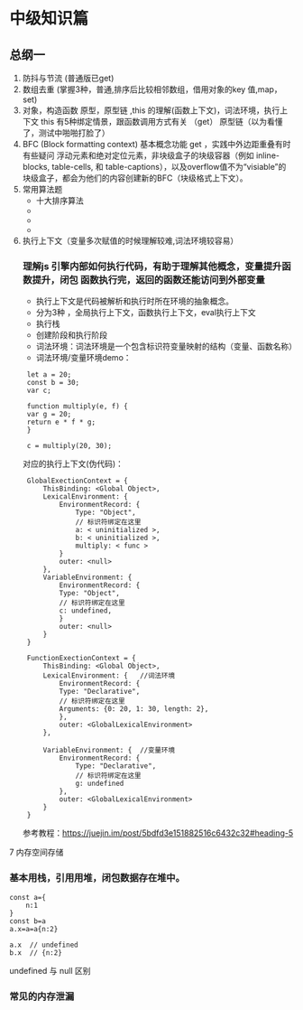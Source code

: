 # 中级知识篇

## 总纲一
1. 防抖与节流 (普通版已get) 
2. 数组去重 (掌握3种，普通,排序后比较相邻数组，借用对象的key 值,map，set)
3. 对象，构造函数 原型，原型链 ,this 的理解(函数上下文)，词法环境，执行上下文
    this 有5种绑定情景，跟函数调用方式有关 （get）
    原型链（以为看懂了，测试中啪啪打脸了）
4. BFC (Block formatting context) 基本概念功能 get ，实践中外边距重叠有时有些疑问
   浮动元素和绝对定位元素，非块级盒子的块级容器（例如 inline-blocks, table-cells, 和 table-captions），以及overflow值不为“visiable”的块级盒子，都会为他们的内容创建新的BFC（块级格式上下文）。
5. 常用算法题 
    * 十大排序算法
    *   
    *   
    *   
6. 执行上下文（变量多次赋值的时候理解较难,词法环境较容易）
   ### 理解js 引擎内部如何执行代码，有助于理解其他概念，变量提升函数提升，闭包 函数执行完，返回的函数还能访问到外部变量
   * 执行上下文是代码被解析和执行时所在环境的抽象概念。
   * 分为3种 ，全局执行上下文，函数执行上下文，eval执行上下文
   * 执行栈
   * 创建阶段和执行阶段
   * 词法环境：词法环境是一个包含标识符变量映射的结构（变量、函数名称）
   * 词法环境/变量环境demo：
   ```
    let a = 20;  
    const b = 30;  
    var c;

    function multiply(e, f) {  
    var g = 20;  
    return e * f * g;  
    }

    c = multiply(20, 30);
   ```
   对应的执行上下文(伪代码)：
   ```
    GlobalExectionContext = {
        ThisBinding: <Global Object>,
        LexicalEnvironment: {  
            EnvironmentRecord: {
                Type: "Object",  
                // 标识符绑定在这里  
                a: < uninitialized >,  
                b: < uninitialized >,  
                multiply: < func >  
            }  
            outer: <null>  
        },
        VariableEnvironment: {  
            EnvironmentRecord: {  
            Type: "Object",  
            // 标识符绑定在这里  
            c: undefined,  
            }  
            outer: <null>  
        }
    }

    FunctionExectionContext = {  
        ThisBinding: <Global Object>, 
        LexicalEnvironment: {   //词法环境
            EnvironmentRecord: {  
            Type: "Declarative",  
            // 标识符绑定在这里  
            Arguments: {0: 20, 1: 30, length: 2},  
            },  
            outer: <GlobalLexicalEnvironment>  
        },

        VariableEnvironment: {  //变量环境
            EnvironmentRecord: {  
                Type: "Declarative",  
                // 标识符绑定在这里  
                g: undefined  
            },  
            outer: <GlobalLexicalEnvironment>  
        }  
    }
   ```
   参考教程：https://juejin.im/post/5bdfd3e151882516c6432c32#heading-5

7 内存空间存储

### 基本用栈，引用用堆，闭包数据存在堆中。

```
const a={
    n:1
}
const b=a
a.x=a=a{n:2}

a.x  // undefined
b.x  // {n:2}
```
undefined 与 null 区别 

### 常见的内存泄漏
